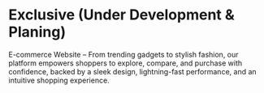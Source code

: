 # Exclusive (Under Development & Planing)

E-commerce Website – From trending gadgets to stylish fashion, our platform empowers shoppers to explore, compare, and purchase with confidence, backed by a sleek design, lightning-fast performance, and an intuitive shopping experience.

